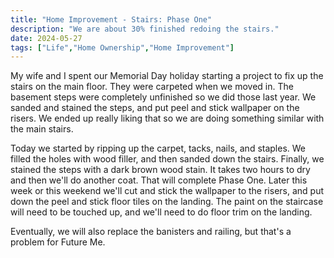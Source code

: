 ```yaml
---
title: "Home Improvement - Stairs: Phase One"
description: "We are about 30% finished redoing the stairs."
date: 2024-05-27
tags: ["Life","Home Ownership","Home Improvement"]
---
```

My wife and I spent our Memorial Day holiday starting a project to fix up the stairs on the main floor. They were carpeted when we moved in. The basement steps were completely unfinished so we did those last year. We sanded and stained the steps, and put peel and stick wallpaper on the risers. We ended up really liking that so we are doing something similar with the main stairs.

Today we started by ripping up the carpet, tacks, nails, and staples. We filled the holes with wood filler, and then sanded down the stairs. Finally, we stained the steps with a dark brown wood stain. It takes two hours to dry and then we'll do another coat. That will complete Phase One. Later this week or this weekend we'll cut and stick the wallpaper to the risers, and put down the peel and stick floor tiles on the landing. The paint on the staircase will need to be touched up, and we'll need to do floor trim on the landing.

Eventually, we will also replace the banisters and railing, but that's a problem for Future Me.